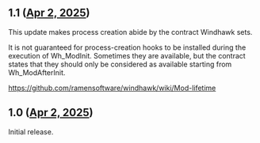 ## 1.1 ([Apr 2, 2025](https://github.com/ramensoftware/windhawk-mods/blob/9d6927c8478d7af98c180d73cbe4fec020df474a/mods/sysdm-general-tab.wh.cpp))

This update makes process creation abide by the contract Windhawk sets.

It is not guaranteed for process-creation hooks to be installed during the execution of Wh_ModInit. Sometimes they are available, but the contract states that they should only be considered as available starting from Wh_ModAfterInit.

https://github.com/ramensoftware/windhawk/wiki/Mod-lifetime

## 1.0 ([Apr 2, 2025](https://github.com/ramensoftware/windhawk-mods/blob/61e7bed5c756991ab03e58a4542c71d8d864b5a4/mods/sysdm-general-tab.wh.cpp))

Initial release.
